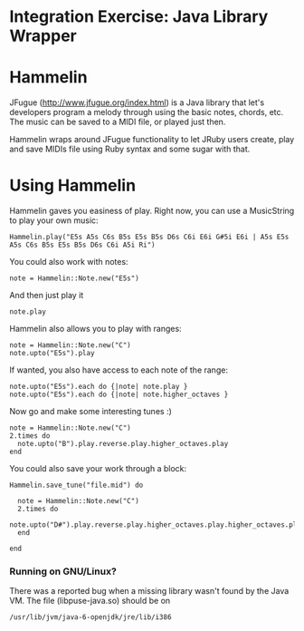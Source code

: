 # Integration Exercise: Java Library Wrapper

# Hammelin 

JFugue (http://www.jfugue.org/index.html) is a Java library that let's developers program a melody through using the basic notes, chords, etc. The music can be saved to a MIDI file, or played just then. 

Hammelin wraps around JFugue functionality to let JRuby users create, play and save MIDIs file using Ruby syntax and some sugar with that. 

# Using Hammelin

Hammelin gaves you easiness of play. Right now, you can use a MusicString 
to play your own music: 

    Hammelin.play("E5s A5s C6s B5s E5s B5s D6s C6i E6i G#5i E6i | A5s E5s A5s C6s B5s E5s B5s D6s C6i A5i Ri")

You could also work with notes: 

    note = Hammelin::Note.new("E5s")

And then just play it

    note.play

Hammelin also allows you to play with ranges:

    note = Hammelin::Note.new("C")
    note.upto("E5s").play

If wanted, you also have access to each note of the range:

    note.upto("E5s").each do {|note| note.play }
    note.upto("E5s").each do {|note| note.higher_octaves }


Now go and make some interesting tunes :)

    note = Hammelin::Note.new("C")
    2.times do 
      note.upto("B").play.reverse.play.higher_octaves.play
    end

You could also save your work through a block:

    Hammelin.save_tune("file.mid") do

      note = Hammelin::Note.new("C")
      2.times do 
        note.upto("D#").play.reverse.play.higher_octaves.play.higher_octaves.play.higher_octaves.play
      end

    end


### Running on GNU/Linux? 

There was a reported bug when a missing library wasn't found by the Java VM. The file (libpuse-java.so) should be on 

    /usr/lib/jvm/java-6-openjdk/jre/lib/i386
